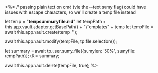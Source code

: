 <%*
// passing plain text on cmd (vie the --text sumy flag) could have issues with escape characters, so we'll create a temp file instead

let temp = "__tempsummaryfile.md__"
let tempPath = this.app.vault.adapter.getBasePath() + "\\Templates" + temp
let tempFile = await this.app.vault.create(temp, ''); 

await this.app.vault.modify(tempFile, tp.file.selection());

let summary = await tp.user.sumy_file({sumylen: '50%', sumyfile: tempPath});
tR = summary;

await this.app.vault.delete(tempFile, true); 
%>